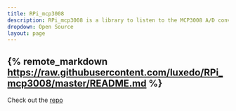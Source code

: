 ```yaml
---
title: RPi_mcp3008
description: RPi_mcp3008 is a library to listen to the MCP3008 A/D converter chip, as described in the datasheet.
dropdown: Open Source
layout: page
---
```

{% remote_markdown https://raw.githubusercontent.com/luxedo/RPi_mcp3008/master/README.md %}
----
Check out the [repo](https://github.com/luxedo/RPi_mcp3008)
